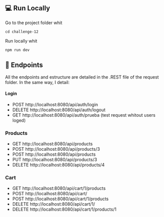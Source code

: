 ## 💻 Run Locally

Go to the project folder whit

```
cd challenge-12
```

Run locally whit

```
npm run dev
```

## 📍 Endpoints

All the endpoints and estructure are detailed in the .REST file of the request folder. In the same way, I detail:

#### Login

- POST http://localhost:8080/api/auth/login
- DELETE http://localhost:8080/api/auth/logout
- GET http://localhost:8080/api/auth/prueba (test request whitout users loged)

### Products

- GET http://localhost:8080/api/products
- POST http://localhost:8080/api/products/3
- POST http://localhost:8080/api/products
- PUT http://localhost:8080/api/products/3
- DELETE http://localhost:8080/api/products/4

### Cart

- GET http://localhost:8080/api/cart/1/products
- POST http://localhost:8080/api/cart/
- POST http://localhost:8080/api/cart/1/products
- DELETE http://localhost:8080/api/cart/1/
- DELETE http://localhost:8080/api/cart/1/products/1
